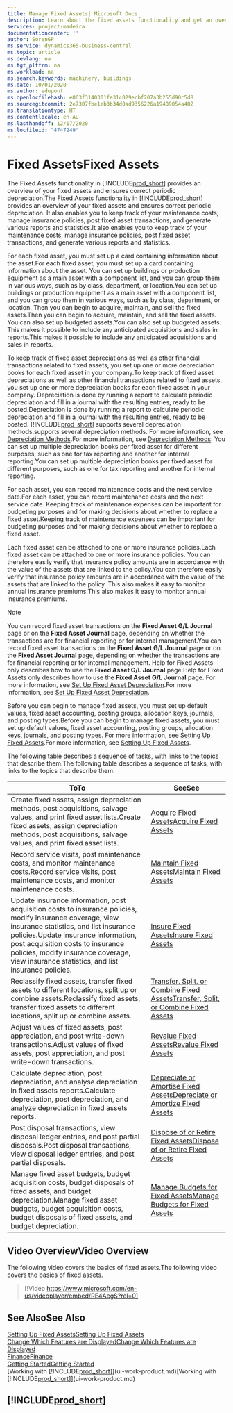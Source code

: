 ```yaml
---
title: Manage Fixed Assets| Microsoft Docs
description: Learn about the fixed assets functionality and get an overview of how to work with fixed assets.
services: project-madeira
documentationcenter: ''
author: SorenGP
ms.service: dynamics365-business-central
ms.topic: article
ms.devlang: na
ms.tgt_pltfrm: na
ms.workload: na
ms.search.keywords: machinery, buildings
ms.date: 10/01/2020
ms.author: edupont
ms.openlocfilehash: e863f3140301fe31c029ecbf207a3b255d90c5d8
ms.sourcegitcommit: 2e7307fbe1eb3b34d0ad9356226a19409054a402
ms.translationtype: HT
ms.contentlocale: en-AU
ms.lasthandoff: 12/17/2020
ms.locfileid: "4747249"
---
```

# <a name="fixed-assets"></a><span data-ttu-id="c60a9-103">Fixed Assets</span><span class="sxs-lookup"><span data-stu-id="c60a9-103">Fixed Assets</span></span>
<span data-ttu-id="c60a9-104">The Fixed Assets functionality in [!INCLUDE[prod_short](includes/prod_short.md)] provides an overview of your fixed assets and ensures correct periodic depreciation.</span><span class="sxs-lookup"><span data-stu-id="c60a9-104">The Fixed Assets functionality in [!INCLUDE[prod_short](includes/prod_short.md)] provides an overview of your fixed assets and ensures correct periodic depreciation.</span></span> <span data-ttu-id="c60a9-105">It also enables you to keep track of your maintenance costs, manage insurance policies, post fixed asset transactions, and generate various reports and statistics.</span><span class="sxs-lookup"><span data-stu-id="c60a9-105">It also enables you to keep track of your maintenance costs, manage insurance policies, post fixed asset transactions, and generate various reports and statistics.</span></span>

<span data-ttu-id="c60a9-106">For each fixed asset, you must set up a card containing information about the asset.</span><span class="sxs-lookup"><span data-stu-id="c60a9-106">For each fixed asset, you must set up a card containing information about the asset.</span></span> <span data-ttu-id="c60a9-107">You can set up buildings or production equipment as a main asset with a component list, and you can group them in various ways, such as by class, department, or location.</span><span class="sxs-lookup"><span data-stu-id="c60a9-107">You can set up buildings or production equipment as a main asset with a component list, and you can group them in various ways, such as by class, department, or location.</span></span> <span data-ttu-id="c60a9-108">Then you can begin to acquire, maintain, and sell the fixed assets.</span><span class="sxs-lookup"><span data-stu-id="c60a9-108">Then you can begin to acquire, maintain, and sell the fixed assets.</span></span> <span data-ttu-id="c60a9-109">You can also set up budgeted assets.</span><span class="sxs-lookup"><span data-stu-id="c60a9-109">You can also set up budgeted assets.</span></span> <span data-ttu-id="c60a9-110">This makes it possible to include any anticipated acquisitions and sales in reports.</span><span class="sxs-lookup"><span data-stu-id="c60a9-110">This makes it possible to include any anticipated acquisitions and sales in reports.</span></span>

<span data-ttu-id="c60a9-111">To keep track of fixed asset depreciations as well as other financial transactions related to fixed assets, you set up one or more depreciation books for each fixed asset in your company.</span><span class="sxs-lookup"><span data-stu-id="c60a9-111">To keep track of fixed asset depreciations as well as other financial transactions related to fixed assets, you set up one or more depreciation books for each fixed asset in your company.</span></span> <span data-ttu-id="c60a9-112">Depreciation is done by running a report to calculate periodic depreciation and fill in a journal with the resulting entries, ready to be posted.</span><span class="sxs-lookup"><span data-stu-id="c60a9-112">Depreciation is done by running a report to calculate periodic depreciation and fill in a journal with the resulting entries, ready to be posted.</span></span> [!INCLUDE[prod_short](includes/prod_short.md)] <span data-ttu-id="c60a9-113">supports several depreciation methods.</span><span class="sxs-lookup"><span data-stu-id="c60a9-113">supports several depreciation methods.</span></span> <span data-ttu-id="c60a9-114">For more information, see [Depreciation Methods](fa-depreciation-methods.md).</span><span class="sxs-lookup"><span data-stu-id="c60a9-114">For more information, see [Depreciation Methods](fa-depreciation-methods.md).</span></span> <span data-ttu-id="c60a9-115">You can set up multiple depreciation books per fixed asset for different purposes, such as one for tax reporting and another for internal reporting.</span><span class="sxs-lookup"><span data-stu-id="c60a9-115">You can set up multiple depreciation books per fixed asset for different purposes, such as one for tax reporting and another for internal reporting.</span></span>

<span data-ttu-id="c60a9-116">For each asset, you can record maintenance costs and the next service date.</span><span class="sxs-lookup"><span data-stu-id="c60a9-116">For each asset, you can record maintenance costs and the next service date.</span></span> <span data-ttu-id="c60a9-117">Keeping track of maintenance expenses can be important for budgeting purposes and for making decisions about whether to replace a fixed asset.</span><span class="sxs-lookup"><span data-stu-id="c60a9-117">Keeping track of maintenance expenses can be important for budgeting purposes and for making decisions about whether to replace a fixed asset.</span></span>

<span data-ttu-id="c60a9-118">Each fixed asset can be attached to one or more insurance policies.</span><span class="sxs-lookup"><span data-stu-id="c60a9-118">Each fixed asset can be attached to one or more insurance policies.</span></span> <span data-ttu-id="c60a9-119">You can therefore easily verify that insurance policy amounts are in accordance with the value of the assets that are linked to the policy.</span><span class="sxs-lookup"><span data-stu-id="c60a9-119">You can therefore easily verify that insurance policy amounts are in accordance with the value of the assets that are linked to the policy.</span></span> <span data-ttu-id="c60a9-120">This also makes it easy to monitor annual insurance premiums.</span><span class="sxs-lookup"><span data-stu-id="c60a9-120">This also makes it easy to monitor annual insurance premiums.</span></span>

> [!NOTE]  
>   <span data-ttu-id="c60a9-121">You can record fixed asset transactions on the **Fixed Asset G/L Journal** page or on the **Fixed Asset Journal** page, depending on whether the transactions are for financial reporting or for internal management.</span><span class="sxs-lookup"><span data-stu-id="c60a9-121">You can record fixed asset transactions on the **Fixed Asset G/L Journal** page or on the **Fixed Asset Journal** page, depending on whether the transactions are for financial reporting or for internal management.</span></span> <span data-ttu-id="c60a9-122">Help for Fixed Assets only describes how to use the **Fixed Asset G/L Journal** page.</span><span class="sxs-lookup"><span data-stu-id="c60a9-122">Help for Fixed Assets only describes how to use the **Fixed Asset G/L Journal** page.</span></span> <span data-ttu-id="c60a9-123">For more information, see [Set Up Fixed Asset Depreciation](fa-how-setup-depreciation.md).</span><span class="sxs-lookup"><span data-stu-id="c60a9-123">For more information, see [Set Up Fixed Asset Depreciation](fa-how-setup-depreciation.md).</span></span>

<span data-ttu-id="c60a9-124">Before you can begin to manage fixed assets, you must set up default values, fixed asset accounting, posting groups, allocation keys, journals, and posting types.</span><span class="sxs-lookup"><span data-stu-id="c60a9-124">Before you can begin to manage fixed assets, you must set up default values, fixed asset accounting, posting groups, allocation keys, journals, and posting types.</span></span> <span data-ttu-id="c60a9-125">For more information, see [Setting Up Fixed Assets](fa-setup.md).</span><span class="sxs-lookup"><span data-stu-id="c60a9-125">For more information, see [Setting Up Fixed Assets](fa-setup.md).</span></span>

<span data-ttu-id="c60a9-126">The following table describes a sequence of tasks, with links to the topics that describe them.</span><span class="sxs-lookup"><span data-stu-id="c60a9-126">The following table describes a sequence of tasks, with links to the topics that describe them.</span></span>

| <span data-ttu-id="c60a9-127">To</span><span class="sxs-lookup"><span data-stu-id="c60a9-127">To</span></span> | <span data-ttu-id="c60a9-128">See</span><span class="sxs-lookup"><span data-stu-id="c60a9-128">See</span></span> |
| --- | --- |
| <span data-ttu-id="c60a9-129">Create fixed assets, assign depreciation methods, post acquisitions, salvage values, and print fixed asset lists.</span><span class="sxs-lookup"><span data-stu-id="c60a9-129">Create fixed assets, assign depreciation methods, post acquisitions, salvage values, and print fixed asset lists.</span></span> |[<span data-ttu-id="c60a9-130">Acquire Fixed Assets</span><span class="sxs-lookup"><span data-stu-id="c60a9-130">Acquire Fixed Assets</span></span>](fa-how-acquire.md) |
| <span data-ttu-id="c60a9-131">Record service visits, post maintenance costs, and monitor maintenance costs.</span><span class="sxs-lookup"><span data-stu-id="c60a9-131">Record service visits, post maintenance costs, and monitor maintenance costs.</span></span> |[<span data-ttu-id="c60a9-132">Maintain Fixed Assets</span><span class="sxs-lookup"><span data-stu-id="c60a9-132">Maintain Fixed Assets</span></span>](fa-how-maintain.md) |
| <span data-ttu-id="c60a9-133">Update insurance information, post acquisition costs to insurance policies, modify insurance coverage, view insurance statistics, and list insurance policies.</span><span class="sxs-lookup"><span data-stu-id="c60a9-133">Update insurance information, post acquisition costs to insurance policies, modify insurance coverage, view insurance statistics, and list insurance policies.</span></span> |[<span data-ttu-id="c60a9-134">Insure Fixed Assets</span><span class="sxs-lookup"><span data-stu-id="c60a9-134">Insure Fixed Assets</span></span>](fa-how-insure.md) |
| <span data-ttu-id="c60a9-135">Reclassify fixed assets, transfer fixed assets to different locations, split up or combine assets.</span><span class="sxs-lookup"><span data-stu-id="c60a9-135">Reclassify fixed assets, transfer fixed assets to different locations, split up or combine assets.</span></span> |[<span data-ttu-id="c60a9-136">Transfer, Split, or Combine Fixed Assets</span><span class="sxs-lookup"><span data-stu-id="c60a9-136">Transfer, Split, or Combine Fixed Assets</span></span>](fa-how-trans-split-combine.md) |
| <span data-ttu-id="c60a9-137">Adjust values of fixed assets, post appreciation, and post write-down transactions.</span><span class="sxs-lookup"><span data-stu-id="c60a9-137">Adjust values of fixed assets, post appreciation, and post write-down transactions.</span></span> |[<span data-ttu-id="c60a9-138">Revalue Fixed Assets</span><span class="sxs-lookup"><span data-stu-id="c60a9-138">Revalue Fixed Assets</span></span>](fa-how-revalue.md) |
| <span data-ttu-id="c60a9-139">Calculate depreciation, post depreciation, and analyse depreciation in fixed assets reports.</span><span class="sxs-lookup"><span data-stu-id="c60a9-139">Calculate depreciation, post depreciation, and  analyze depreciation in fixed assets reports.</span></span> |[<span data-ttu-id="c60a9-140">Depreciate or Amortise Fixed Assets</span><span class="sxs-lookup"><span data-stu-id="c60a9-140">Depreciate or Amortize Fixed Assets</span></span>](fa-how-depreciate-amortize.md) |
| <span data-ttu-id="c60a9-141">Post disposal transactions, view disposal ledger entries, and post partial disposals.</span><span class="sxs-lookup"><span data-stu-id="c60a9-141">Post disposal transactions, view disposal ledger entries, and post partial disposals.</span></span> |[<span data-ttu-id="c60a9-142">Dispose of or Retire Fixed Assets</span><span class="sxs-lookup"><span data-stu-id="c60a9-142">Dispose of or Retire Fixed Assets</span></span>](fa-how-dispose-retire.md) |
| <span data-ttu-id="c60a9-143">Manage fixed asset budgets, budget acquisition costs, budget disposals of fixed assets, and budget depreciation.</span><span class="sxs-lookup"><span data-stu-id="c60a9-143">Manage fixed asset budgets, budget acquisition costs, budget disposals of fixed assets, and budget depreciation.</span></span> |[<span data-ttu-id="c60a9-144">Manage Budgets for Fixed Assets</span><span class="sxs-lookup"><span data-stu-id="c60a9-144">Manage Budgets for Fixed Assets</span></span>](fa-how-manage-budgets.md) |

## <a name="video-overview"></a><span data-ttu-id="c60a9-145">Video Overview</span><span class="sxs-lookup"><span data-stu-id="c60a9-145">Video Overview</span></span>
<span data-ttu-id="c60a9-146">The following video covers the basics of fixed assets.</span><span class="sxs-lookup"><span data-stu-id="c60a9-146">The following video covers the basics of fixed assets.</span></span>

> [!Video https://www.microsoft.com/en-us/videoplayer/embed/RE4AegS?rel=0]

## <a name="see-also"></a><span data-ttu-id="c60a9-147">See Also</span><span class="sxs-lookup"><span data-stu-id="c60a9-147">See Also</span></span>
[<span data-ttu-id="c60a9-148">Setting Up Fixed Assets</span><span class="sxs-lookup"><span data-stu-id="c60a9-148">Setting Up Fixed Assets</span></span>](fa-setup.md)  
[<span data-ttu-id="c60a9-149">Change Which Features are Displayed</span><span class="sxs-lookup"><span data-stu-id="c60a9-149">Change Which Features are Displayed</span></span>](ui-experiences.md)  
[<span data-ttu-id="c60a9-150">Finance</span><span class="sxs-lookup"><span data-stu-id="c60a9-150">Finance</span></span>](finance.md)  
[<span data-ttu-id="c60a9-151">Getting Started</span><span class="sxs-lookup"><span data-stu-id="c60a9-151">Getting Started</span></span>](product-get-started.md)  
<span data-ttu-id="c60a9-152">[Working with [!INCLUDE[prod_short](includes/prod_short.md)]](ui-work-product.md)</span><span class="sxs-lookup"><span data-stu-id="c60a9-152">[Working with [!INCLUDE[prod_short](includes/prod_short.md)]](ui-work-product.md)</span></span>

## [!INCLUDE[prod_short](includes/free_trial_md.md)]  
 
